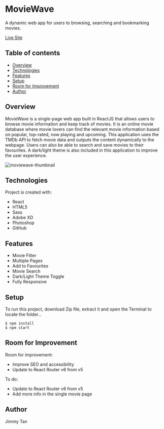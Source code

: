 # MovieWave
A dynamic web app for users to browsing, searching and bookmarking movies.

[Live Site](https://ztan.ca/moviewave/)

## Table of contents
* [Overview](#overview)
* [Technologies](#technologies)
* [Features](#features)
* [Setup](#setup)
* [Room for Improvement](#room-for-improvement)
* [Author](#author)

## Overview
MovieWave is a single-page web app built in ReactJS that allows users to browse movie information and keep track of movies. It is an online movie database where movie lovers can find the relevant movie information based on popular, top-rated, now playing and upcoming. This application uses the TMDb API to fetch movie data and outputs the content dynamically to the webpage. Users can also be able to search and save movies to their favourites. A dark/light theme is also included in this application to improve the user experience.

![moviewave-thumbnail](https://user-images.githubusercontent.com/24884328/140624303-a560b6a9-e739-43f7-ba44-81026c76943f.png)


## Technologies
Project is created with:
* React
* HTML5
* Sass
* Adobe XD
* Photoshop
* GitHub

## Features
- Movie Filter
- Multiple Pages
- Add to Favourites
- Movie Search
- Dark/Light Theme Toggle
- Fully Responsive
	
## Setup
To run this project, download Zip file, extract it and open the Terminal to locate the folder...

```
$ npm install
$ npm start
```
## Room for Improvement
Room for improvement:
- Improve SEO and accessibility
- Update to React Router v6 from v5

To do:
- Update to React Router v6 from v5
- Add more info in the single movie page

## Author
Jimmy Tan
